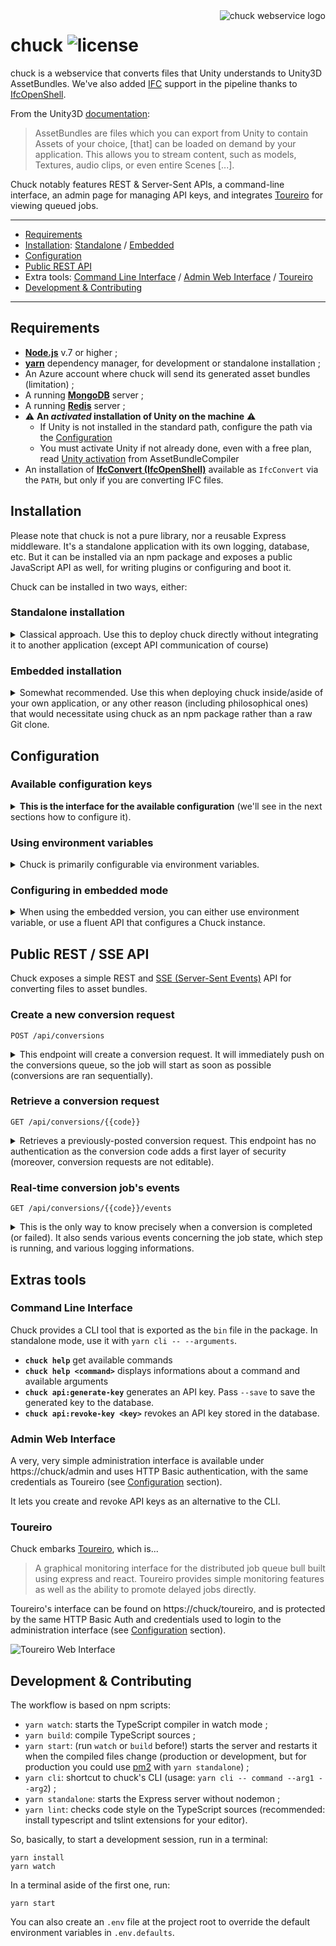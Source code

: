 <img src="https://github.com/mitmadness/chuck/raw/master/chuck.png" alt="chuck webservice logo" align="right">

# chuck ![license](https://img.shields.io/github/license/mitmadness/chuck.svg?style=flat-square)

chuck is a webservice that converts files that Unity understands to Unity3D AssetBundles. We've also added [IFC](https://en.wikipedia.org/wiki/Industry_Foundation_Classes) support in the pipeline thanks to [IfcOpenShell](http://ifcopenshell.org/).

From the Unity3D [documentation](https://docs.unity3d.com/Manual/AssetBundlesIntro.html):

> AssetBundles are files which you can export from Unity to contain Assets of your choice, [that] can be loaded on demand by your application. This allows you to stream content, such as models, Textures, audio clips, or even entire Scenes [...].

Chuck notably features REST & Server-Sent APIs, a command-line interface, an admin page for managing API keys, and integrates [Toureiro](https://github.com/Epharmix/Toureiro) for viewing queued jobs.

----------------

 - [Requirements](#requirements)
 - [Installation](#installation): [Standalone](#standalone-installation) / [Embedded](#embedded-installation)
 - [Configuration](#configuration)
 - [Public REST API](#public-rest--sse-api)
 - Extra tools: [Command Line Interface](#command-line-interface) / [Admin Web Interface](#admin-web-interface) / [Toureiro](#toureiro)
 - [Development & Contributing](#development--contributing)

----------------

## Requirements

 - **[Node.js](https://nodejs.org/en/)** v.7 or higher ;
 - **[yarn](https://yarnpkg.com/en/)** dependency manager, for development or standalone installation ;
 - An Azure account where chuck will send its generated asset bundles (limitation) ;
 - A running **[MongoDB](https://www.mongodb.com/)** server ;
 - A running **[Redis](https://redis.io/)** server ;
 - :warning: **An _activated_ installation of Unity on the machine** :warning:
   - If Unity is not installed in the standard path, configure the path via the [Configuration](#configuration)
   - You must activate Unity if not already done, even with a free plan, read [Unity activation](https://github.com/mitmadness/AssetBundleCompiler#unity-activation) from AssetBundleCompiler
 - An installation of **[IfcConvert (IfcOpenShell)](http://ifcopenshell.org/ifcconvert.html)** available as `IfcConvert` via the `PATH`, but only if you are converting IFC files.

## Installation

Please note that chuck is not a pure library, nor a reusable Express middleware. It's a standalone application with its own logging, database, etc. But it can be installed via an npm package and exposes a public JavaScript API as well, for writing plugins or configuring and boot it.

Chuck can be installed in two ways, either:

### Standalone installation

<details>
<summary>Classical approach. Use this to deploy chuck directly without integrating it to another application (except API communication of course)</summary>

#### 1. Install the application and dependencies

```
$ git clone git@github.com:mitmadness/chuck.git && cd chuck
$ yarn install
$ yarn build
```

#### 2. Configure Chuck

Create a blank `.env` file at the root.

Look at the `.env.defaults` file (don't delete it, it's part of the application), it contains key/value pairs of environment variables.

You can now override values from `.env.defaults` to match your own environment when the default values are incorrect.

You can also, of course, set environment variables by hand with your preferred method (exports, inline variables when launching the command...).

#### 3. Run it

Run `yarn start`. That's it.
</details>

### Embedded installation
<details>
<summary>Somewhat recommended. Use this when deploying chuck inside/aside of your own application, or any other reason (including philosophical ones) that would necessitate using chuck as an npm package rather than a raw Git clone.</summary>

@todo
</details>

## Configuration

### Available configuration keys

<details>
<summary><strong>This is the interface for the available configuration</strong> (we'll see in the next sections how to configure it).</summary>

```ts
interface IChuckConfig {
    // aka NODE_ENV. Configures the mode (`development` or `production`) in which the server is running.
    // development: permissive CORS rules are set on the API
    // production: timestamps in log messages and more verbose HTTP logs
    // Defaults to process.env.NODE_ENV or, if undefined, "development"
    env: EnvType;
    
    // Minimum log level (npm log levels, see https://github.com/winstonjs/winston#logging-levels).
    // Defaults to "verbose"
    logLevel: string;
    
    // Server HTTP port.
    // Defaults to 3001
    serverPort: number;
    
    // Connection string to a MongoDB database.
    // Defaults to mongodb://localhost/chuck
    mongoUrl: string;
    
    // Redis connection informations.
    // Defaults to { host: 'localhost', port: 6379, db: 0 }
    redis: { host: string; port: number; db: number };
    
    // Admin Web UIs configuration. Used by the admin interface and Toureiro.
    // Default to { enable: false, user: 'admin', password: 'admin' }
    adminWebUis: { enable: boolean, user: string; password: string; };
    
    // Unity Editor path (if not installed in the standard path), see https://github.com/mitmadness/AssetBundleCompiler#changing-unitys-executable-path
    // Default to undefined (auto)
    unityPath: string;
    
    // Azure configuration.
    // Default to { enableEmu: false }
    azure: { enableEmu: boolean; };
}
```
</details>

### Using environment variables

<details>
<summary>Chuck is primarily configurable via environment variables.</summary>

You can set environement variables in the way you prefer. Tou can set them inline, in the CLI command that launches chuck, via `export`, or for example, if you use the standalone installation, via an `.env` file at root that overrides Chuck's `.env.defaults` values (only for redefined keys).

Then, environment variables are simply mapped to the real configuration. Take those example:

 - To set `config.logLevel`, set `CHUCK_LOGLEVEL`
 - To set `config.adminWebUis.enable`, set `CHUCK_ADMINWEBUIS_ENABLE`.
 
Etc. Prefix with `CHUCK_` and replace dots with underscores, all uppercase.
</details>

### Configuring in embedded mode

<details>
<summary>When using the embedded version, you can either use environment variable, or use a fluent API that configures a Chuck instance.</summary>

@todo
</details>

## Public REST / SSE API

Chuck exposes a simple REST and [SSE (Server-Sent Events)](https://developer.mozilla.org/en-US/docs/Web/API/Server-sent_events/Using_server-sent_events) API for converting files to asset bundles.

### Create a new conversion request

`POST /api/conversions`

<details>
<summary>This endpoint will create a conversion request. It will immediately push on the conversions queue, so the job will start as soon as possible (conversions are ran sequentially).</summary>

#### Request

:closed_lock_with_key: This endpoint requires authentication using an API key. You can generate one either via the CLI, or via the web interface. Pass the API key like this: `Authorization: Bearer YOUR_API_KEY`.

Note: `compilerOptions` is an object of options to pass to AssetBundleCompiler ([abcompiler's reference](https://github.com/mitmadness/AssetBundleCompiler#link-simple-fluent-api)).

Note: `azure.sharedAccessSignatureToken` is an [Azure SAS token](https://docs.microsoft.com/en-us/azure/storage/storage-dotnet-shared-access-signature-part-1) that lets chuck create the asset bundle binary blob on Azure, without giving your Azure credentials to chuck. You can automate token creation with Azure CLI or Azure SDKs.

```
POST /api/conversions
Content-Type: application/json
Authorization: Bearer {{apiKey}}
```
```json
{
  "assetBundleName": "myassetbundle.ab",
  "compilerOptions": {
    "targeting": "webgl"
  },
  "assetUrls": [
    "https://url/to/a/file.fbx",
    "https://url/to/another/file.ifc"
  ],
  "azure": {
    "host": "{{azureHost}}",
    "container": "{{azureContainer}}",
    "sharedAccessSignatureToken": "{{azureSharedAccessSignatureToken}}"
  }
}
```

#### Successful response

```
HTTP/1.1 202 Accepted
Content-Type: application/json; charset=utf-8
```
```json
{
  "assetBundleName": "myassetbundle.ab",
  "conversion": {
    "logs": [],
    "assetBundleUrl": null,
    "error": null,
    "step": null,
    "isCompleted": false,
    "jobId": "138"
  },
  "compilerOptions": {
    "targeting": "webgl",
    "editorScripts": [],
    "buildOptions": {}
  },
  "azure": {
    "host": "{{azureHost}}",
    "container": "{{azureContainer}}",
    "sharedAccessSignatureToken": "{{azureSharedAccessSignatureToken}}"
  },
  "assetUrls": [
    "https://url/to/a/file.fbx",
    "https://url/to/another/file.ifc"
  ],
  "code": "00cad557-5acc-4c6b-a987-79f650d67197"
}
```
</details>

### Retrieve a conversion request

`GET /api/conversions/{{code}}`

<details>
<summary>Retrieves a previously-posted conversion request. This endpoint has no authentication as the conversion code adds a first layer of security (moreover, conversion requests are not editable).</summary>

#### Request

```
GET /api/conversions/{{conversionCode}}
```

#### Successful response (completed conversion)

```
HTTP/1.1 200 OK
Content-Type: application/json; charset=utf-8
```
```json
{
  "assetBundleName": "myassetbundle.ab",
  "conversion": {
    "assetBundleUrl": "https://{{azureHost}}/{{azureContainer}}/myassetbundle.ab",
    "error": null,
    "step": null,
    "isCompleted": true,
    "jobId": "139"
  },
  "compilerOptions": {
    "targeting": "webgl",
    "editorScripts": [],
    "buildOptions": {}
  },
  "azure": {
    "host": "{{azureHost}}",
    "container": "{{azureContainer}}",
    "sharedAccessSignatureToken": "{{azureSharedAccessSignatureToken}}"
  },
  "assetUrls": [
    "https://url/to/a/file.fbx",
    "https://url/to/another/file.ifc"
  ],
  "code": "00cad557-5acc-4c6b-a987-79f650d67197"
}
```

#### Successful response (failed conversion)

```
HTTP/1.1 200 OK
Content-Type: application/json; charset=utf-8
```
```json
{
  ...
  "conversion": {
    "assetBundleUrl": null,
    "error": {
      "name": "Error",
      "message": "Error(s) while downloading assets",
      "errors": [
        {
          "name": "FetchError",
          "message": "request to https://url/to/a/file.fbx failed, reason: getaddrinfo ENOTFOUND url url:443"
        },
        {
          "name": "FetchError",
          "message": "request to https://url/to/another/file.ifc failed, reason: getaddrinfo ENOTFOUND url url:443"
        }
      ]
    },
    "step": "cleanup",
    "isCompleted": true,
    "jobId": "140"
  },
  ...
}
```
</details>

### Real-time conversion job's events

`GET /api/conversions/{{code}}/events`

<details>
<summary>This is the only way to know precisely when a conversion is completed (or failed). It also sends various events concerning the job state, which step is running, and various logging informations.</summary>

**This is an Server-Sent Events (SSE) endpoint**, use the browser's native interface `EventSource` to access it, or a browser/node.js polyfill like the [eventsource](https://www.npmjs.com/package/eventsource) package on npm.

#### Request

```
GET /api/conversions/{{conversionCode}}/events
```

Available query parameters:

 - `?sseType={events|data}`: whether to use data-only SSE messages or event+data. If using `data`, the event name will be in the `type` property of the data-only message. Defaults to `events`.
 - `?replay={true|false}`: whether to dump missed events between the job start and the connection to the SSE endpoint. Defaults to `true`.

#### Successful response (completed conversion)

:warning: **The SSE spec does not allow a server to close the connection is a clean way**. It's client's responsibility to close the connection (`EventSource#close()`) when it receives either:

 - An `error` event: happens only if the conversion does not exist (check the code in the URL)
 - A `queue/conversion-ended` event that contains either an error or an URL to the resulting asset bundle.

```
HTTP/1.1 200 OK
Content-Type:text/event-stream; charset=utf-8
Cache-Control: no-cache

: sse-start
event: processor/step-change
data: {"step":{"priority":10,"name":"Download remote assets","code":"download-assets"},"message":"Starting \"Download remote assets\""}

event: queue/conversion-start
data: {"message":"Conversion started"}

event: processor/download-assets/start-download
data: {"message":"Downloading \"https://i.ytimg.com/vi/qIIN64bUbsI/maxresdefault.jpg\""}

event: processor/step-change
data: {"step":{"priority":30,"name":"Execute AssetBundleCompiler to assemble the asset bundle","code":"exec-assetbundlecompiler"},"message":"Starting \"Execute AssetBundleCompiler to assemble the asset bundle\""}

event: processor/exec-assetbundlecompiler/abcompiler-log
data: {"message":"Preparing Unity project in /tmp/AssetBundleCompiler"}

event: processor/exec-assetbundlecompiler/abcompiler-log
data: {"message":"Copying assets to /tmp/AssetBundleCompiler/Assets/CopiedAssets"}

event: processor/exec-assetbundlecompiler/abcompiler-log
data: {"message":"Copying custom editor scripts to /tmp/AssetBundleCompiler/Assets/Editor/CopiedScripts"}

event: processor/exec-assetbundlecompiler/abcompiler-log
data: {"message":"Generating asset bundle in /tmp/AssetBundleCompiler/GeneratedAssetBundles"}

event: processor/exec-assetbundlecompiler/abcompiler-log
data: {"message":"Updating resource: maxresdefault.jpg"}

event: processor/exec-assetbundlecompiler/abcompiler-log
data: {"message":"Moving asset bundle to target destination"}

event: processor/exec-assetbundlecompiler/abcompiler-log
data: {"message":"Cleaning up the Unity project"}

event: processor/exec-assetbundlecompiler/abcompiler-log
data: {"message":"Done."}

event: processor/step-change
data: {"message":"Starting \"Upload the AssetBundle on Azure\"","step":{"code":"upload-bundle","name":"Upload the AssetBundle on Azure","priority":40}}

event: processor/upload-bundle/upload-start
data: {"message":"Uploading \"/tmp/chuck-exec-assetbundlecompiler-1495536189347/myassetbundle.ab2\" to Azure"}

event: processor/upload-bundle/upload-end
data: {"message":"Upload terminated with success","blobUrl":"https://mitmtest.blob.core.windows.net/assetbundles/myassetbundle.ab2","blobResult":{"container":"assetbundles","name":"myassetbundle.ab2","lastModified":"Tue, 23 May 2017 10:43:19 GMT","etag":"\"0x8D4A1C886E0CAC4\"","requestId":"54ef0e35-0001-0088-4db1-d3adde000000","contentSettings":{"contentMD5":"xRF+eIadlPTWCVp8Y8IkjA=="}}}

event: processor/step-change
data: {"message":"Performing cleanup for steps: download-assets, exec-assetbundlecompiler, upload-bundle (All steps have terminated successfuly)","step":{"code":"cleanup","name":"Conversion artifacts cleanup","priority":null}}

event: queue/conversion-ended
data: {"message":"Conversion terminated with success!","assetBundleUrl":"https://mitmtest.blob.core.windows.net/assetbundles/myassetbundle.ab2","error":null}

: sse-keep-alive
: sse-keep-alive
```
</details>

## Extras tools

### Command Line Interface

Chuck provides a CLI tool that is exported as the `bin` file in the package. In standalone mode, use it with `yarn cli -- --arguments`.

 - **`chuck help`** get available commands
 - **`chuck help <command>`** displays informations about a command and available arguments
 - **`chuck api:generate-key`** generates an API key. Pass `--save` to save the generated key to the database.
 - **`chuck api:revoke-key <key>`** revokes an API key stored in the database.

### Admin Web Interface

A very, very simple administration interface is available under https://chuck/admin and uses HTTP Basic authentication, with the same credentials as Toureiro (see [Configuration](#configuration) section).

It lets you create and revoke API keys as an alternative to the CLI.

### Toureiro

Chuck embarks [Toureiro](https://github.com/Epharmix/Toureiro), which is...

> A graphical monitoring interface for the distributed job queue bull built using express and react. Toureiro provides simple monitoring features as well as the ability to promote delayed jobs directly.

Toureiro's interface can be found on https://chuck/toureiro, and is protected by the same HTTP Basic Auth and credentials used to login to the administration interface (see [Configuration](#configuration) section).

![Toureiro Web Interface](https://raw.githubusercontent.com/Epharmix/Toureiro/screenshots/public/screenshots/Job%20List.png)

## Development & Contributing

The workflow is based on npm scripts:

  - `yarn watch`: starts the TypeScript compiler in watch mode ;
  - `yarn build`: compile TypeScript sources ;
  - `yarn start`: (run `watch` or `build` before!) starts the server and restarts it when the compiled files change (production or development, but for production you could use [pm2](http://pm2.keymetrics.io/) with `yarn standalone`) ;
  - `yarn cli`: shortcut to chuck's CLI (usage: `yarn cli -- command --arg1 --arg2`) ;
  - `yarn standalone`: starts the Express server without nodemon ;
  - `yarn lint`: checks code style on the TypeScript sources (recommended: install typescript and tslint extensions for your editor).
  
So, basically, to start a development session, run in a terminal:

```
yarn install
yarn watch
```

In a terminal aside of the first one, run:

```
yarn start
```

You can also create an `.env` file at the project root to override the default environment variables in `.env.defaults`. 
